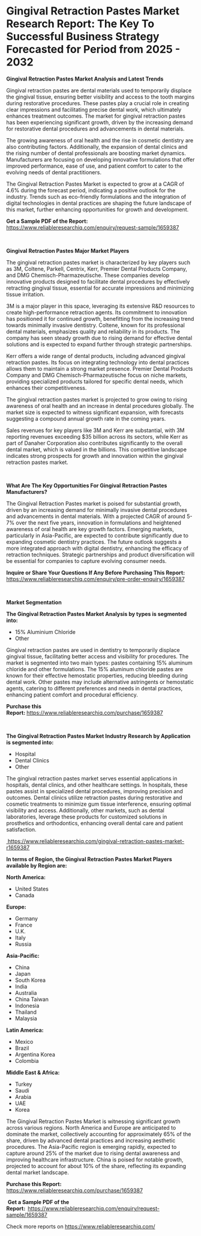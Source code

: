 <p><h1>Gingival Retraction Pastes Market Research Report: The Key To Successful Business Strategy Forecasted for Period from 2025 - 2032</h1></p><p><strong>Gingival Retraction Pastes Market Analysis and Latest Trends</strong></p>
<p><p>Gingival retraction pastes are dental materials used to temporarily displace the gingival tissue, ensuring better visibility and access to the tooth margins during restorative procedures. These pastes play a crucial role in creating clear impressions and facilitating precise dental work, which ultimately enhances treatment outcomes. The market for gingival retraction pastes has been experiencing significant growth, driven by the increasing demand for restorative dental procedures and advancements in dental materials. </p><p>The growing awareness of oral health and the rise in cosmetic dentistry are also contributing factors. Additionally, the expansion of dental clinics and the rising number of dental professionals are boosting market dynamics. Manufacturers are focusing on developing innovative formulations that offer improved performance, ease of use, and patient comfort to cater to the evolving needs of dental practitioners. </p><p>The Gingival Retraction Pastes Market is expected to grow at a CAGR of 4.6% during the forecast period, indicating a positive outlook for the industry. Trends such as eco-friendly formulations and the integration of digital technologies in dental practices are shaping the future landscape of this market, further enhancing opportunities for growth and development.</p></p>
<p><strong>Get a Sample PDF of the Report:&nbsp;</strong> <a href="https://www.reliableresearchiq.com/enquiry/request-sample/1659387?utm_campaign=2248&utm_medium=2&utm_source=Github&utm_content=ia&utm_term=23032025&utm_id=gingival-retraction-pastes">https://www.reliableresearchiq.com/enquiry/request-sample/1659387</a></p>
<p>&nbsp;</p>
<p><strong>Gingival Retraction Pastes Major Market Players</strong></p>
<p><p>The gingival retraction pastes market is characterized by key players such as 3M, Coltene, Parkell, Centrix, Kerr, Premier Dental Products Company, and DMG Chemisch-Pharmazeutische. These companies develop innovative products designed to facilitate dental procedures by effectively retracting gingival tissue, essential for accurate impressions and minimizing tissue irritation.</p><p>3M is a major player in this space, leveraging its extensive R&D resources to create high-performance retraction agents. Its commitment to innovation has positioned it for continued growth, benefitting from the increasing trend towards minimally invasive dentistry. Coltene, known for its professional dental materials, emphasizes quality and reliability in its products. The company has seen steady growth due to rising demand for effective dental solutions and is expected to expand further through strategic partnerships.</p><p>Kerr offers a wide range of dental products, including advanced gingival retraction pastes. Its focus on integrating technology into dental practices allows them to maintain a strong market presence. Premier Dental Products Company and DMG Chemisch-Pharmazeutische focus on niche markets, providing specialized products tailored for specific dental needs, which enhances their competitiveness.</p><p>The gingival retraction pastes market is projected to grow owing to rising awareness of oral health and an increase in dental procedures globally. The market size is expected to witness significant expansion, with forecasts suggesting a compound annual growth rate in the coming years. </p><p>Sales revenues for key players like 3M and Kerr are substantial, with 3M reporting revenues exceeding $35 billion across its sectors, while Kerr as part of Danaher Corporation also contributes significantly to the overall dental market, which is valued in the billions. This competitive landscape indicates strong prospects for growth and innovation within the gingival retraction pastes market.</p></p>
<p>&nbsp;</p>
<p><strong>What Are The Key Opportunities For Gingival Retraction Pastes Manufacturers?</strong></p>
<p><p>The Gingival Retraction Pastes market is poised for substantial growth, driven by an increasing demand for minimally invasive dental procedures and advancements in dental materials. With a projected CAGR of around 5-7% over the next five years, innovation in formulations and heightened awareness of oral health are key growth factors. Emerging markets, particularly in Asia-Pacific, are expected to contribute significantly due to expanding cosmetic dentistry practices. The future outlook suggests a more integrated approach with digital dentistry, enhancing the efficacy of retraction techniques. Strategic partnerships and product diversification will be essential for companies to capture evolving consumer needs.</p></p>
<p><strong>Inquire or Share Your Questions If Any Before Purchasing This Report:</strong> <a href="https://www.reliableresearchiq.com/enquiry/pre-order-enquiry/1659387?utm_campaign=2248&utm_medium=2&utm_source=Github&utm_content=ia&utm_term=23032025&utm_id=gingival-retraction-pastes">https://www.reliableresearchiq.com/enquiry/pre-order-enquiry/1659387</a></p>
<p>&nbsp;</p>
<p><strong>Market Segmentation</strong></p>
<p><strong>The Gingival Retraction Pastes Market Analysis by types is segmented into:</strong></p>
<p><ul><li>15% Aluminium Chloride</li><li>Other</li></ul></p>
<p><p>Gingival retraction pastes are used in dentistry to temporarily displace gingival tissue, facilitating better access and visibility for procedures. The market is segmented into two main types: pastes containing 15% aluminum chloride and other formulations. The 15% aluminum chloride pastes are known for their effective hemostatic properties, reducing bleeding during dental work. Other pastes may include alternative astringents or hemostatic agents, catering to different preferences and needs in dental practices, enhancing patient comfort and procedural efficiency.</p></p>
<p><strong>Purchase this Report:&nbsp;</strong><a href="https://www.reliableresearchiq.com/purchase/1659387?utm_campaign=2248&utm_medium=2&utm_source=Github&utm_content=ia&utm_term=23032025&utm_id=gingival-retraction-pastes">https://www.reliableresearchiq.com/purchase/1659387</a></p>
<p>&nbsp;</p>
<p><strong>The Gingival Retraction Pastes Market Industry Research by Application is segmented into:</strong></p>
<p><ul><li>Hospital</li><li>Dental Clinics</li><li>Other</li></ul></p>
<p><p>The gingival retraction pastes market serves essential applications in hospitals, dental clinics, and other healthcare settings. In hospitals, these pastes assist in specialized dental procedures, improving precision and outcomes. Dental clinics utilize retraction pastes during restorative and cosmetic treatments to minimize gum tissue interference, ensuring optimal visibility and access. Additionally, other markets, such as dental laboratories, leverage these products for customized solutions in prosthetics and orthodontics, enhancing overall dental care and patient satisfaction.</p></p>
<p><a href="https://www.reliableresearchiq.com/gingival-retraction-pastes-market-r1659387?utm_campaign=2248&utm_medium=2&utm_source=Github&utm_content=ia&utm_term=23032025&utm_id=gingival-retraction-pastes">&nbsp;https://www.reliableresearchiq.com/gingival-retraction-pastes-market-r1659387</a></p>
<p><strong>In terms of Region, the Gingival Retraction Pastes Market Players available by Region are:</strong></p>
<p>
    <p> <strong> North America: </strong>
        <ul>
            <li>United States</li>
            <li>Canada</li>
        </ul>
        </p> 
    <p> <strong> Europe: </strong>
        <ul>
            <li>Germany</li>
            <li>France</li>
            <li>U.K.</li>
            <li>Italy</li>
            <li>Russia</li>
        </ul>
        </p> 
    <p> <strong> Asia-Pacific: </strong>
        <ul>
            <li>China</li>
            <li>Japan</li>
            <li>South Korea</li>
            <li>India</li>
            <li>Australia</li>
            <li>China Taiwan</li>
            <li>Indonesia</li>
            <li>Thailand</li>
            <li>Malaysia</li>
        </ul>
        </p> 
    <p> <strong> Latin America: </strong>
        <ul>
            <li>Mexico</li>
            <li>Brazil</li>
            <li>Argentina Korea</li>
            <li>Colombia</li>
        </ul>
        </p> 
    <p> <strong> Middle East & Africa: </strong>
        <ul>
            <li>Turkey</li>
            <li>Saudi</li>
            <li>Arabia</li>
            <li>UAE</li>
            <li>Korea</li>
        </ul>
    </p>
    </p>
<p><p>The Gingival Retraction Pastes Market is witnessing significant growth across various regions. North America and Europe are anticipated to dominate the market, collectively accounting for approximately 65% of the share, driven by advanced dental practices and increasing aesthetic procedures. The Asia-Pacific region is emerging rapidly, expected to capture around 25% of the market due to rising dental awareness and improving healthcare infrastructure. China is poised for notable growth, projected to account for about 10% of the share, reflecting its expanding dental market landscape.</p></p>
<p><strong>Purchase this Report: </strong><a href="https://www.reliableresearchiq.com/purchase/1659387?utm_campaign=2248&utm_medium=2&utm_source=Github&utm_content=ia&utm_term=23032025&utm_id=gingival-retraction-pastes">https://www.reliableresearchiq.com/purchase/1659387</a></p>
<p>&nbsp;<strong>Get a Sample PDF of the Report:&nbsp;&nbsp;</strong><a href="https://www.reliableresearchiq.com/enquiry/request-sample/1659387?utm_campaign=2248&utm_medium=2&utm_source=Github&utm_content=ia&utm_term=23032025&utm_id=gingival-retraction-pastes">https://www.reliableresearchiq.com/enquiry/request-sample/1659387</a></p>
<p><strong></strong></p>
<p>Check more reports on <a href="https://www.reliableresearchiq.com/?utm_campaign=2248&utm_medium=2&utm_source=Github&utm_content=ia&utm_term=23032025&utm_id=gingival-retraction-pastes">https://www.reliableresearchiq.com/</a></p>